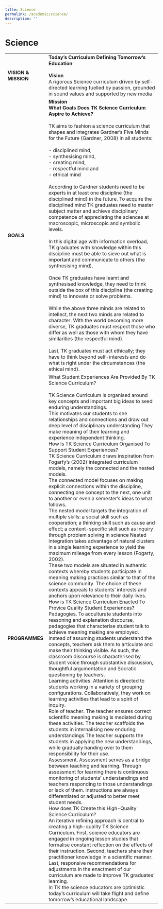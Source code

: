 ```yaml
---
title: Science
permalink: /academic/science/
description: ""
---
```

# Science
|                  |                        |
|------------------|---------------------|
| **VISION & MISSION** | **Today’s Curriculum Defining Tomorrow’s Education**<br><br>**Vision**<br>A rigorous Science curriculum driven by self-directed learning fuelled by passion, grounded in sound values and supported by new media                               |
| **GOALS**        | **Mission**<br>**What Goals Does TK Science Curriculum Aspire to Achieve?**<br><br>TK aims to fashion a science curriculum that shapes and integrates Gardner’s Five Minds for the Future (Gardner, 2008) in all students:<br><br>- disciplined mind,<br>- synthesising mind,<br>- creating mind,<br>- respectful mind and<br>- ethical mind<br><br>According to Gardner students need to be experts in at least one discipline (the disciplined mind) in the future. To acquire the disciplined mind TK graduates need to master subject matter and achieve disciplinary competence of appreciating the sciences at macroscopic, microscopic and symbolic levels.<br><br>In this digital age with information overload, TK graduates with knowledge within this discipline must be able to sieve out what is important and communicate to others (the synthesising mind).<br><br>Once TK graduates have leamt and synthesised knowledge, they need to think outside the box of this discipline (the creating mind) to innovate or solve problems.<br><br>While the above three minds are related to intellect, the next two minds are related to character. With the world becoming more diverse, TK graduates must respect those who differ as well as those with whom they have similarities (the respectful mind).<br><br>Last, TK graduates must act ethically; they have to think beyond self-interests and do what is right under the circumstances (the ethical mind).                                                      |
| **PROGRAMMES**       | What Student Experiences Are Provided By TK Science Curriculum?<br><br>TK Science Curriculum is organised around key concepts and important big ideas to seed enduring understandings.<br>This motivates our students to see relationships and connections and draw out deep level of disciplinary understanding  They make meaning of their learning and experience independent thinking.<br>How Is TK Science Curriculum Organised To Support Student Experiences?<br>TK Science Curriculum draws inspiration from Fogarfy’s (2002) integrated curriculum models, namely the connected and the nested models.<br>The connected model focuses on making explicit connections within the discipline, connecting one concept to the next, one unit to another or even a semester’s ideas to what follows.<br>The nested model targets the integration of multiple skills: a social skill such as cooperation; a thinking skill such as cause and effect; a content-specific skill such as inquiry through problem solving in science  Nested integration takes advantage of natural clusters in a single learning experience to yield the maximum mileage from every lesson (Fogarty, 2002).<br>These two models are situated in authentic contexts whereby students participate in meaning making practices similar to that of the science community. The choice of these contexts appeals to students’ interests and anchors upon relevance to their daily lives.<br>How is TK Science Curriculum Enacted To Provice Quality Student Experiences?<br>Pedagogies. To acculturate students into reasoning and explanation discourse, pedagogies that characterise student talk to achieve meaning making are employed. Instead of assuming students understand the concepts, teachers ask them to articulate and make their thinking visible. As such, the classroom discourse is characterised by student voice through substantive discussion, thoughtful argumentation and Socratic questioning by teachers.<br>Learning activities. Attention is directed to students working in a variety of grouping configurations. Collaboratively, they work on learning activities that lead to a spirit of inquiry.<br>Role of teacher. The teacher ensures correct scientific meaning making is mediated during these activities. The teacher scaffolds the students in internalising new enduring understandings  The teacher supports the students in applying the new understandings, while gradually handing over to them responsibility for their use.<br>Assessment. Assessment serves as a bridge between teaching and learning. Through assessment for learning there is continuous monitoring of students’ understandings and teachers responding to those understandings or lack of them. Instructions are always differentiated or adjusted to better meet student needs.<br>How does TK Create this High-Quality Science Curriculum?<br>An iterative refining approach is central to creating a high-quality TK Science Curriculum. First, science educators are engaged in ongoing lesson studies that formalise constant reflection on the effects of their instruction. Second, teachers share their practitioner knowledge in a scientific manner. Last, responsive recommendations for adjustments in the enactment of our curriculum are made to improve TK graduates’<br>leaming.<br>In TK the science educators are optimistic today’s curriculum will take flight and define tomorrow’s educational landscape. |